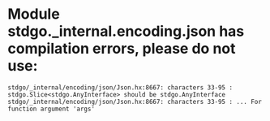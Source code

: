# Module stdgo._internal.encoding.json has compilation errors, please do not use:
```
stdgo/_internal/encoding/json/Json.hx:8667: characters 33-95 : stdgo.Slice<stdgo.AnyInterface> should be stdgo.AnyInterface
stdgo/_internal/encoding/json/Json.hx:8667: characters 33-95 : ... For function argument 'args'

```


